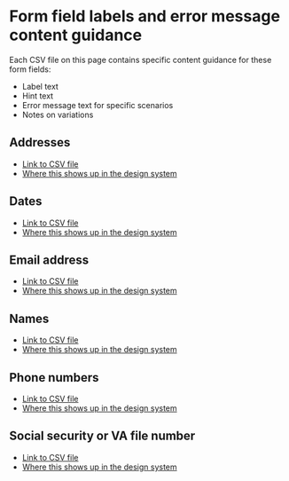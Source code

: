 # Form field labels and error message content guidance

Each CSV file on this page contains specific content guidance for these form fields:
- Label text
- Hint text
- Error message text for specific scenarios
- Notes on variations

## Addresses
- [Link to CSV file](https://dvagov-my.sharepoint.com/:x:/g/personal/megan_zehnder_va_gov/Eed4rQoijnNElgx6OV02eekBxTMET0RXmzvdJWfcq1RuKg?e=oNUGAa)
- [Where this shows up in the design system](https://design.va.gov/patterns/ask-users-for/addresses#content-considerations)

## Dates
- [Link to CSV file](https://dvagov-my.sharepoint.com/:x:/g/personal/megan_zehnder_va_gov/EZxdAYFJrptLmNJIApCruJYBvtLCn_sSQWpaB-DdH5IHXw?e=KvhCDE)
- [Where this shows up in the design system](https://design.va.gov/patterns/ask-users-for/dates#content-considerations)

## Email address
- [Link to CSV file](https://dvagov-my.sharepoint.com/:x:/g/personal/megan_zehnder_va_gov/EZMDmn1C9spCpEYu8Ooy6FsBXneBc54IvcgkbsEVuV-nnw?e=epTgUn)
- [Where this shows up in the design system](https://design.va.gov/patterns/ask-users-for/email-address#content-considerations)

## Names
- [Link to CSV file](https://dvagov-my.sharepoint.com/:x:/g/personal/megan_zehnder_va_gov/EVXE8d2t6flFlsOT8qeJc64B7OvvAUN4qtuXvYHZ1JvvQg?e=LeogYV)
- [Where this shows up in the design system](https://design.va.gov/patterns/ask-users-for/names#content-considerations)

## Phone numbers
- [Link to CSV file](https://dvagov-my.sharepoint.com/:x:/g/personal/megan_zehnder_va_gov/EejZB_RQE8pNuey0z3jPsqgBlkA5xsL6nKnYv8b-7Ha2fQ?e=VaYZgY)
- [Where this shows up in the design system](https://design.va.gov/patterns/ask-users-for/phone-numbers#content-considerations)

## Social security or VA file number
- [Link to CSV file](https://dvagov-my.sharepoint.com/:x:/g/personal/megan_zehnder_va_gov/ERsuf2_wQeVKgDyBUjrAXkABuduAfodR-7fpmSvpkyCn3w?e=FxAaCU)
- [Where this shows up in the design system](https://design.va.gov/patterns/ask-users-for/social-security-number#content-considerations)
